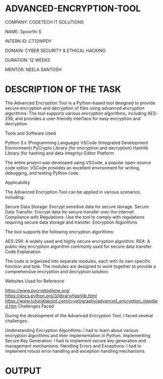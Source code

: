 # ADVANCED-ENCRYPTION-TOOL

COMPANY: CODETECH IT SOLUTIONS

NAME: Spoorthi S 

INTERN ID: CT12WPDY

DOMAIN: CYBER SECURITY & ETHICAL HACKING

DURATION: 12 WEEKS

MENTOR: NEELA SANTOSH

# DESCRIPTION OF THE TASK

The Advanced Encryption Tool is a Python-based tool designed to provide secure encryption and decryption of files using advanced encryption algorithms. The tool supports various encryption algorithms, including AES-256, and provides a user-friendly interface for easy encryption and decryption.

Tools and Software Used

Python 3.x (Programming Language)
VSCode (Integrated Development Environment)
PyCrypto Library (for encryption and decryption)
Hashlib Library (for hashing and data integrity)
Editor Platform

The entire project was developed using VSCode, a popular open-source code editor. VSCode provides an excellent environment for writing, debugging, and testing Python code.

Applicability

The Advanced Encryption Tool can be applied in various scenarios, including:

Secure Data Storage: Encrypt sensitive data for secure storage.
Secure Data Transfer: Encrypt data for secure transfer over the internet.
Compliance with Regulations: Use the tool to comply with regulations requiring secure data storage and transfer.
Encryption Algorithms

The tool supports the following encryption algorithms:

AES-256: A widely used and highly secure encryption algorithm.
RSA: A public-key encryption algorithm commonly used for secure data transfer.
Code Explanation

The code is organized into separate modules, each with its own specific function and task. The modules are designed to work together to provide a comprehensive encryption and decryption solution.

Websites Used for Reference

https://www.pycryptodome.org/
https://docs.python.org/3/library/hashlib.html
https://www.tutorialspoint.com/cryptography/advanced_encryption_standard.htm
Challenges Faced

During the development of the Advanced Encryption Tool, I faced several challenges:

Understanding Encryption Algorithms: I had to learn about various encryption algorithms and their implementation in Python.
Implementing Secure Key Generation: I had to implement secure key generation and management mechanisms.
Handling Errors and Exceptions: I had to implement robust error handling and exception handling mechanisms.

# OUTPUT
